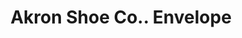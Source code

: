 ---
doi: 10.7916/D8X07K4W
date_other: '1893'
date_other_textual: '1893'
form: printed ephemera
genre:
- Envelopes
name:
- Akron Shoe Co.
object_in_context_url: https://biggert.cul.columbia.edu/items/view/ave_biggert_01232
subject_hierarchical_geographic:
- Akron, Ohio, United States
subject_name:
- Akron Shoe Co.
title: Akron Shoe Co.. Envelope
sort_title: Akron Shoe Co.. Envelope
call_number: ave_biggert_01232
coordinates:
- 41.073055555555555,-81.51777777777778
pid: ave_biggert_01232
identifiers: ave_biggert_01232
thumbnail: https://derivativo-2.library.columbia.edu/iiif/2/ldpd:343189/full/!256,256/0/native.jpg
permalink: "/items/ave_biggert_01232/"
layout: iiif-image-page
---